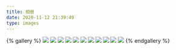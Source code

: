 ```yaml
---
title: 相册
date: 2020-11-12 21:39:49
type: images
---
```

{% gallery %}
![](https://i.loli.net/2020/12/01/YCm2xI9LGaSFpEH.jpg)
![](https://i.loli.net/2020/12/01/Qt9ENgumOiVnzjk.jpg)
![](https://i.loli.net/2020/12/01/EepuYFTNMVQZXP2.jpg)
![](https://i.loli.net/2020/12/01/EepuYFTNMVQZXP2.jpg)
![](https://i.loli.net/2020/12/01/54I8v9r17eQgqfT.jpg)
![](https://i.loli.net/2020/12/01/QWkOUmFHGzwn9h7.jpg)
![](https://i.loli.net/2020/12/01/SbEoDpjskNJ3ZMT.jpg)
![](https://i.loli.net/2020/12/01/cYeOIq19spPZX4A.jpg)
![](https://i.loli.net/2020/12/01/UxXRwnQEO3mL2z6.jpg)
![](https://i.loli.net/2020/12/01/3wUGmh14QTJSCYO.jpg)
![](https://i.loli.net/2020/12/01/v4SDaUtKdxohfLY.jpg)
{% endgallery %}
